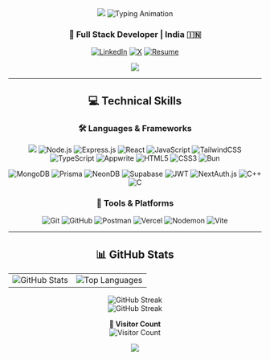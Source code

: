 <div align="center">

<img src="https://capsule-render.vercel.app/api?type=waving&color=00BFFF&height=100&section=header"/>

<img src="https://readme-typing-svg.herokuapp.com?font=Poppins&weight=600&size=40&pause=900&color=00BFFF&center=true&vCenter=true&width=800&height=100&lines=Hi+%F0%9F%91%8B,+I'm+Raj+Dutta!;Full+Stack+Developer+%7C+Problem+Solver;Lifelong+Learner+%7C+Tech+Enthusiast" alt="Typing Animation" />

<h3>🚀 Full Stack Developer | India 🇮🇳</h3>

<p>
  <a href="https://linkedin.com/in/rajdutta062005"><img src="https://img.shields.io/badge/LinkedIn-%230077B5.svg?style=for-the-badge&logo=linkedin&logoColor=white" alt="LinkedIn"/></a>
  <a href="https://x.com/RajDutta2005"><img src="https://img.shields.io/badge/X-black.svg?style=for-the-badge&logo=X&logoColor=white" alt="X"/></a>
  <a href="https://drive.google.com/file/d/1VVlAUQg4ZF_9y21xYOKPZ1Ktiu3hsAnx/view?usp=sharing
"><img src="https://img.shields.io/badge/Resume-%23FF0000.svg?style=for-the-badge&logo=resume&logoColor=white" alt="Resume"/></a>
</p>

<img src="https://user-images.githubusercontent.com/74038190/213910845-af37a709-8995-40d6-be59-724526e3c3d7.gif" />


---

<h2>💻 Technical Skills</h2>

<h3>🛠️ Languages & Frameworks</h3>
<p align="center">
 <img src="https://img.shields.io/badge/Next-black?style=for-the-badge&logo=next.js&logoColor=white" />
  <img
src="https://img.shields.io/badge/Node.js-6DA55F?style=for-the-badge&logo=node.js&logoColor=white" alt="Node.js" />
  <img src="https://img.shields.io/badge/Express.js-%23404d59.svg?style=for-the-badge&logo=express&logoColor=%2361DAFB" alt="Express.js" />
  <img src="https://img.shields.io/badge/React-%2320232a.svg?style=for-the-badge&logo=react&logoColor=%2361DAFB" alt="React" />
  <img src="https://img.shields.io/badge/JavaScript-%23323330.svg?style=for-the-badge&logo=javascript&logoColor=%23F7DF1E" alt="JavaScript" />
  <img src="https://img.shields.io/badge/tailwindcss-%2338B2AC.svg?style=for-the-badge&logo=tailwind-css&logoColor=white" alt="TailwindCSS"/>
  <img src="https://img.shields.io/badge/typescript-%23007ACC.svg?style=for-the-badge&logo=typescript&logoColor=white" alt="TypeScript"/>
  <img src="https://img.shields.io/badge/Appwrite-%23FD366E.svg?style=for-the-badge&logo=appwrite&logoColor=white" alt="Appwrite"/>
  <img src="https://img.shields.io/badge/HTML5-%23E34F26.svg?style=for-the-badge&logo=html5&logoColor=white" alt="HTML5" />
  <img src="https://img.shields.io/badge/CSS3-%231572B6.svg?style=for-the-badge&logo=css3&logoColor=white" alt="CSS3" />
  <img src="https://img.shields.io/badge/Bun-%23000000.svg?style=for-the-badge&logo=bun&logoColor=white" alt="Bun" />
</p>
<p align="center">
  <img src="https://img.shields.io/badge/MongoDB-%234ea94b.svg?style=for-the-badge&logo=mongodb&logoColor=white" alt="MongoDB" />
    <img src="https://img.shields.io/badge/Prisma-3982CE?style=for-the-badge&logo=prisma&logoColor=white" alt="Prisma" />
  <img src="https://img.shields.io/badge/NeonDB-1f2937?style=for-the-badge&logo=postgresql&logoColor=white" alt="NeonDB" />
  <img src="https://img.shields.io/badge/Supabase-3ECF8E?style=for-the-badge&logo=supabase&logoColor=white" alt="Supabase" />
  <img src="https://img.shields.io/badge/JWT-black?style=for-the-badge&logo=JSON%20web%20tokens" alt="JWT" />
  <img src="https://img.shields.io/badge/NextAuth.js-2F2F2F?style=for-the-badge&logo=nextdotjs&logoColor=white" alt="NextAuth.js" />
  <img src="https://img.shields.io/badge/C++-%2300599C.svg?style=for-the-badge&logo=c%2B%2B&logoColor=white" alt="C++" />
  <img src="https://img.shields.io/badge/C-%2300599C.svg?style=for-the-badge&logo=c&logoColor=white" alt="C" />
</p>

<h3>🔧 Tools & Platforms</h3>
<p align="center">
  <img src="https://img.shields.io/badge/Git-%23F05033.svg?style=for-the-badge&logo=git&logoColor=white" alt="Git" />
  <img src="https://img.shields.io/badge/GitHub-%23121011.svg?style=for-the-badge&logo=github&logoColor=white" alt="GitHub" />
  <img src="https://img.shields.io/badge/Postman-FF6C37?style=for-the-badge&logo=postman&logoColor=white" alt="Postman" />
  <img src="https://img.shields.io/badge/Vercel-%23000000.svg?style=for-the-badge&logo=vercel&logoColor=white" alt="Vercel" />
  <img src="https://img.shields.io/badge/Nodemon-%23323330.svg?style=for-the-badge&logo=nodemon&logoColor=BBDEAD" alt="Nodemon" />
  <img src="https://img.shields.io/badge/Vite-%23646CFF.svg?style=for-the-badge&logo=vite&logoColor=white" alt="Vite" />
</p>

---

<h2>📊 GitHub Stats</h2>

<table align="center">
  <tr>
    <td>
      <img src="https://github-readme-stats.vercel.app/api?username=Dutta2005&theme=radical&hide_border=false&include_all_commits=false&count_private=false" alt="GitHub Stats" />
    </td>
    <td>
      <img src="https://github-readme-stats.vercel.app/api/top-langs/?username=Dutta2005&theme=radical&hide_border=false&layout=compact" alt="Top Languages" />
    </td>
  </tr>
</table>

<img src="https://streak-stats.demolab.com/?user=Dutta2005&theme=codeSTACKr&hide_border=false" alt="GitHub Streak" />

<br>

<img src="http://github-profile-summary-cards.vercel.app/api/cards/profile-details?username=Dutta2005&theme=vision_friendly_dark" alt="GitHub Streak"/>

<br>

<p align="center">
  <b>👥 Visitor Count</b><br>
  <img src="https://profile-counter.glitch.me/Dutta2005/count.svg" alt="Visitor Count" />
</p>

<img src="https://capsule-render.vercel.app/api?type=waving&color=00BFFF&height=100&section=footer"/>

</div>
